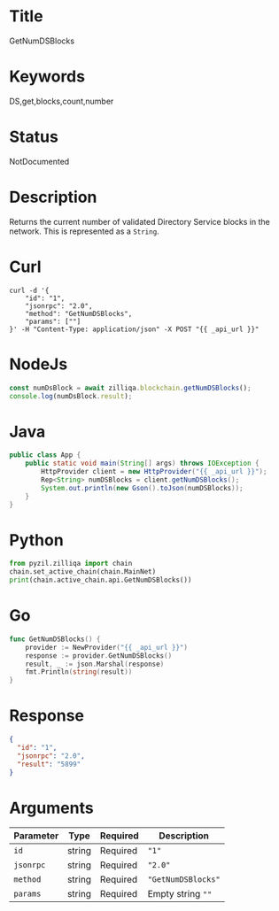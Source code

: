 # Title

GetNumDSBlocks

# Keywords

DS,get,blocks,count,number

# Status

NotDocumented

# Description

Returns the current number of validated Directory Service blocks in the network. This is represented as a `String`.

# Curl

```shell
curl -d '{
    "id": "1",
    "jsonrpc": "2.0",
    "method": "GetNumDSBlocks",
    "params": [""]
}' -H "Content-Type: application/json" -X POST "{{ _api_url }}"
```

# NodeJs

```js
const numDsBlock = await zilliqa.blockchain.getNumDSBlocks();
console.log(numDsBlock.result);
```

# Java

```java
public class App {
    public static void main(String[] args) throws IOException {
        HttpProvider client = new HttpProvider("{{ _api_url }}");
        Rep<String> numDSBlocks = client.getNumDSBlocks();
        System.out.println(new Gson().toJson(numDSBlocks));
    }
}
```

# Python

```python
from pyzil.zilliqa import chain
chain.set_active_chain(chain.MainNet)
print(chain.active_chain.api.GetNumDSBlocks())
```

# Go

```go
func GetNumDSBlocks() {
    provider := NewProvider("{{ _api_url }}")
    response := provider.GetNumDSBlocks()
    result, _ := json.Marshal(response)
    fmt.Println(string(result))
}
```

# Response

```json
{
  "id": "1",
  "jsonrpc": "2.0",
  "result": "5899"
}
```

# Arguments

| Parameter | Type   | Required | Description        |
| --------- | ------ | -------- | ------------------ |
| `id`      | string | Required | `"1"`              |
| `jsonrpc` | string | Required | `"2.0"`            |
| `method`  | string | Required | `"GetNumDSBlocks"` |
| `params`  | string | Required | Empty string `""`  |

